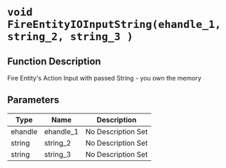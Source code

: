 # `void FireEntityIOInputString(ehandle_1, string_2, string_3 )`
## Function Description
Fire Entity's Action Input with passed String - you own the memory
## Parameters
Type|Name|Description
--|--|--
ehandle|ehandle_1|No Description Set
string|string_2|No Description Set
string|string_3|No Description Set
